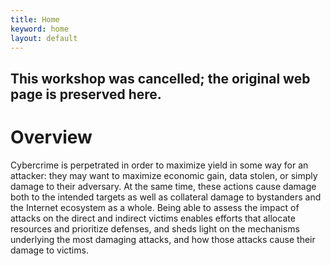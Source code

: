 ```yaml
---
title: Home
keyword: home
layout: default
---
```


## This workshop was cancelled; the original web page is preserved here.

# Overview

Cybercrime is perpetrated in order to maximize yield in some way for an attacker: they may want to maximize economic gain, data stolen, or simply damage to their adversary. At the same time, these actions cause damage both to the intended targets as well as collateral damage to bystanders and the Internet ecosystem as a whole. Being able to assess the impact of attacks on the direct and indirect victims enables efforts that allocate resources and prioritize defenses, and sheds light on the mechanisms underlying the most damaging attacks, and how those attacks cause their damage to victims.
